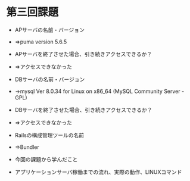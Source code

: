 # 第三回課題

- APサーバの名前・バージョン
- ⇒puma version 5.6.5

- APサーバを終了させた場合、引き続きアクセスできるか？
- ⇒アクセスできなかった

- DBサーバの名前・バージョン
- →mysql  Ver 8.0.34 for Linux on x86_64 (MySQL Community Server - GPL)

- DBサーバを終了させた場合、引き続きアクセスできるか？
- ⇒アクセスできなかった

- Railsの構成管理ツールの名前
- ⇒Bundler

- 今回の課題から学んだこと
- アプリケーションサーバ稼働までの流れ、実際の動作、LINUXコマンド